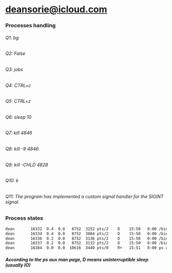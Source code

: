 # deansorie@icloud.com

### Processes handling

###### Q1: bg
###### Q2: False
###### Q3: jobs
###### Q4: CTRL+c
###### Q5: CTRL+z
###### Q6: sleep 10
###### Q7: kill 4846
###### Q8: kill -9 4846
###### Q9: kill -CHLD 4828
###### Q10: k
###### Q11: The program has implemented a custom signal handler for the SIGINT signal.

### Process states

```bash
dean       16332  0.4  0.0   8752  3152 pts/2    D    15:50   0:00 /bin/bash ./write_to_file_sequentially.sh
dean       16334  0.4  0.0   8752  3084 pts/2    D    15:50   0:00 /bin/bash ./write_to_file_sequentially.sh
dean       16336  0.2  0.0   8752  3136 pts/2    D    15:50   0:00 /bin/bash ./write_to_file_sequentially.sh
dean       16337  0.2  0.0   8752  3132 pts/2    D    15:50   0:00 /bin/bash ./write_to_file_sequentially.sh
dean       16384  0.0  0.0  10616  3440 pts/0    R+   15:51   0:00 ps aux
```

##### According to the ps aux man page, D means uninterruptible sleep (usually IO)


